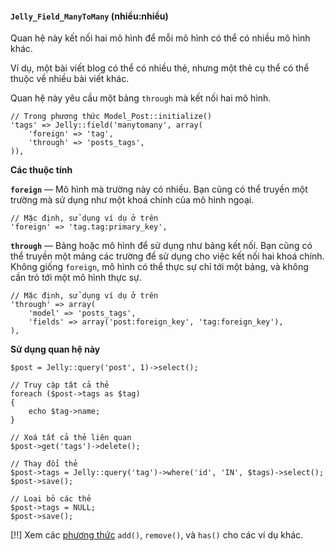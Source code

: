 #### `Jelly_Field_ManyToMany` (nhiều:nhiều)

Quan hệ này kết nối hai mô hình để mỗi mô hình có thể có nhiều mô hình khác.

Ví dụ, một bài viết blog có thể có nhiều thẻ, nhưng một thẻ cụ thể có thể thuộc về nhiều bài viết khác.

Quan hệ này yêu cầu một bảng `through` mà kết nối hai mô hình.

	// Trong phương thức Model_Post::initialize()
	'tags' => Jelly::field('manytomany', array(
		'foreign' => 'tag',
		'through' => 'posts_tags',
	)),

**Các thuộc tính**

**`foreign`** — Mô hình mà trường này có nhiều. Bạn cũng có thể truyền một trường mà sử dụng như một khoá chính của mô hình ngoại.

	// Mặc định, sử dụng ví dụ ở trên
	'foreign' => 'tag.tag:primary_key',

**`through`** — Bảng hoặc mô hình để sử dụng như bảng kết nối. Bạn cũng có thể truyền một mảng các trường để sử dụng cho việc kết nối hai khoá chính. Không giống `foreign`, mô hình có thể thực sự chỉ tới một bảng, và không cần trỏ tới một mô hình thực sự.

	// Mặc định, sử dụng ví dụ ở trên
	'through' => array(
		'model' => 'posts_tags',
		'fields' => array('post:foreign_key', 'tag:foreign_key'),
	),

**Sử dụng quan hệ này**

	$post = Jelly::query('post', 1)->select();

	// Truy cập tât cả thẻ
	foreach ($post->tags as $tag)
	{
		echo $tag->name;
	}

	// Xoá tất cả thẻ liên quan
	$post->get('tags')->delete();

	// Thay đổi thẻ
	$post->tags = Jelly::query('tag')->where('id', 'IN', $tags)->select();
	$post->save();

	// Loại bỏ các thẻ
	$post->tags = NULL;
	$post->save();

[!!] Xem các [phương thức](../jelly/relationships#add-and-remove) `add()`, `remove()`, và `has()` cho các ví dụ khác.

